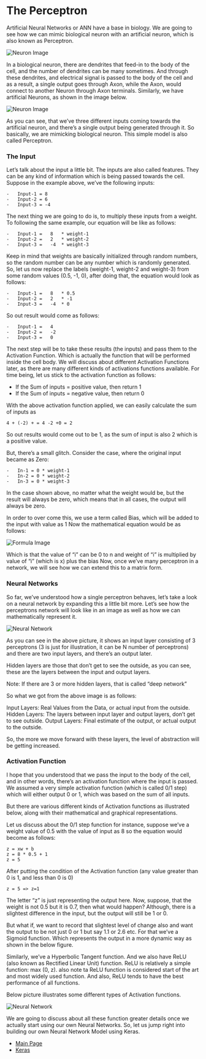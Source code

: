 # The Perceptron

Artificial Neural Networks or ANN have a base in biology.
We are going to see how we can mimic biological neuron with an artificial neuron, which is also known as Perceptron.

![Neuron Image](images/bio_neuron.PNG)

In a biological neuron, there are dendrites that feed-in to the body of the cell, and the number of dendrites can be many sometimes. And through these dendrites, and electrical signal is passed to the body of the cell and as a result, a single output goes through Axon, while the Axon, would connect to another Neuron through Axon terminals. 
Similarly, we have artificial Neurons, as shown in the image below. 

![Neuron Image](images/perceptron.PNG)

As you can see, that we’ve three different inputs coming towards the artificial neuron, and there’s a single output being generated through it. So basically, we are mimicking biological neuron. This simple model is also called Perceptron. 

### The Input

Let’s talk about the input a little bit. The inputs are also called features. They can be any kind of information which is being passed towards the cell. 
Suppose in the example above, we’ve the following inputs:

```
-	Input-1 = 8
-	Input-2 = 6
-	Input-3 = -4
```
The next thing we are going to do is, to multiply these inputs from a weight. To following the same example, our equation will be like as follows:
```
-	Input-1 =   8   * weight-1
-	Input-2 =   2   * weight-2
-	Input-3 =   -4  * weight-3
```
Keep in mind that weights are basically initialized through random numbers, so the random number can be any number which is randomly generated. So, let us now replace the labels (weight-1, weight-2 and weight-3) from some random values (0.5, -1, 0), after doing that, the equation would look as follows:
```
-	Input-1 =   8   * 0.5
-	Input-2 =   2   * -1
-	Input-3 =   -4  * 0
```
So out result would come as follows:
```
-	Input-1 =   4
-	Input-2 =   -2
-	Input-3 =   0
```
The next step will be to take these results (the inputs) and pass them to the Activation Function. Which is actually the function that will be performed inside the cell body. We will discuss about different Activation Functions later, as there are many different kinds of activations functions available.
For time being, let us stick to the activation function as follows:

-	If the Sum of inputs = positive value, then return 1
-	If the Sum of inputs = negative value, then return 0

With the above activation function applied, we can easily calculate the sum of inputs as 
```
4 + (-2) + = 4 -2 +0 = 2
```

So out results would come out to be 1, as the sum of input is also 2 which is a positive value.

But, there’s a small glitch. Consider the case, where the original input became as Zero:

```
-	In-1 = 0 * weight-1
-	In-2 = 0 * weight-2
-	In-3 = 0 * weight-3
```

In the case shown above, no matter what the weight would be, but the result will always be zero, which means that in all cases, the output will always be zero. 

In order to over come this, we use a term called Bias, which will be added to the input with value as 1
Now the mathematical equation would be as follows: 


![Formula Image](images/formula.PNG)

Which is that the value of “i” can be 0 to n
and weight of “i” is multiplied by value of “i” (which is x) plus the bias
Now, once we’ve many perceptron in a network, we will see how we can extend this to a matrix form. 

### Neural Networks

So far, we’ve understood how a single perceptron behaves, let’s take a look on a neural network by expanding this a
little bit more. Let’s see how the perceptrons network will look like in an image as well as how we can mathematically represent it.

![Neural Network](images/neural_network.PNG)

As you can see in the above picture, it shows an input layer consisting of 3 perceptrons (3 is just for illustration, it can be N number of perceptrons) and there are two input layers, and there’s an output later. 

Hidden layers are those that don’t get to see the outside, as you can see, these are the layers between the input and output layers.

Note: If there are 3 or more hidden layers, that is called “deep network”

So what we got from the above image is as follows:

Input Layers: Real Values from the Data, or actual input from the outside. 
Hidden Layers: The layers between input layer and output layers, don’t get to see outside.
Output Layers: Final estimate of the output, or actual output to the outside. 

So, the more we move forward with these layers, the level of abstraction will be getting increased.

### Activation Function

I hope that you understood that we pass the input to the body of the cell, and in other words, there’s an activation function where the input is passed. We assumed a very simple activation function (which is called 0/1 step) which will either output 0 or 1, which was based on the sum of all inputs.

But there are various different kinds of Activation functions as illustrated below, along with their mathematical and graphical representations.

Let us discuss about the 0/1 step function for instance, suppose we’ve a weight value of 0.5 with the value of input as 8 so the equation would become as follows:

```
z = xw + b
z = 8 * 0.5 + 1 
z = 5
```
After putting the condition of the Activation function (any value greater than 0 is 1, and less than 0 is 0)
```
z = 5 => z=1
```
The letter “z” is just representing the output here. 
Now, suppose, that the weight is not 0.5 but it is 0.7, then what would happen? Although, there is a slightest difference in the input, but the output will still be 1 or 0.

But what if, we want to record that slightest level of change also and want the output to be not just 0 or 1 but say 1.1 or 2.6 etc. For that we’ve a Sigmoid function. Which represents the output in a more dynamic way as shown in the below figure. 

Similarly, we’ve a Hyperbolic Tangent function. And we also have ReLU (also known as Rectified Linear Unit) function. ReLU is relatively a simple function: max (0, z). also note ta ReLU function is considered start of the art and most widely used function. And also, ReLU tends to have the best performance of all functions. 

Below picture illustrates some different types of Activation functions.

![Neural Network](images/activation_functions.PNG)

We are going to discuss about all these function greater details once we actually start using our own Neural Networks. So, let us jump right into building our own Neural Network Model using Keras.

- [Main Page](README.md)
- [Keras](keras.md)








